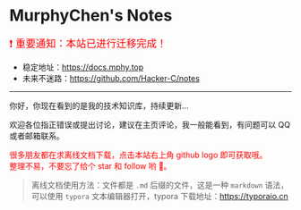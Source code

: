 <h1>MurphyChen's Notes</h1>

<font color=red size=4> ❗ 重要通知：本站已进行迁移完成！</font>

- 稳定地址：https://docs.mphy.top
- 未来不迷路：https://github.com/Hacker-C/notes

---

你好，你现在看到的是我的技术知识库，持续更新...

欢迎各位指正错误或提出讨论，建议在主页评论，我一般能看到，有问题可以 QQ 或者邮箱联系。

<font color=red>很多朋友都在求离线文档下载，点击本站右上角 github logo 即可获取哦。<br>整理不易，不要忘了给个 star 和 follow 哟 🎈。</font>

> 离线文档使用方法：文件都是 `.md` 后缀的文件，这是一种 `markdown` 语法，可以使用 `typora` 文本编辑器打开，typora 下载地址：https://typoraio.cn
